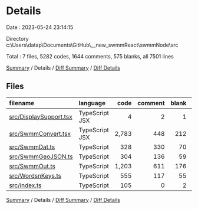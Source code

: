# Details

Date : 2023-05-24 23:14:15

Directory c:\\Users\\datap\\Documents\\GitHub\\__new_swmmReact\\swmmNode\\src

Total : 7 files,  5282 codes, 1644 comments, 575 blanks, all 7501 lines

[Summary](results.md) / Details / [Diff Summary](diff.md) / [Diff Details](diff-details.md)

## Files
| filename | language | code | comment | blank | total |
| :--- | :--- | ---: | ---: | ---: | ---: |
| [src/DisplaySupport.tsx](/src/DisplaySupport.tsx) | TypeScript JSX | 4 | 2 | 1 | 7 |
| [src/SwmmConvert.tsx](/src/SwmmConvert.tsx) | TypeScript JSX | 2,783 | 448 | 212 | 3,443 |
| [src/SwmmDat.ts](/src/SwmmDat.ts) | TypeScript | 328 | 330 | 70 | 728 |
| [src/SwmmGeoJSON.ts](/src/SwmmGeoJSON.ts) | TypeScript | 304 | 136 | 59 | 499 |
| [src/SwmmOut.ts](/src/SwmmOut.ts) | TypeScript | 1,203 | 611 | 176 | 1,990 |
| [src/WordsnKeys.ts](/src/WordsnKeys.ts) | TypeScript | 555 | 117 | 55 | 727 |
| [src/index.ts](/src/index.ts) | TypeScript | 105 | 0 | 2 | 107 |

[Summary](results.md) / Details / [Diff Summary](diff.md) / [Diff Details](diff-details.md)